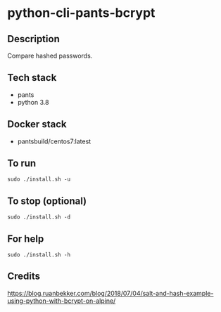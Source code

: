 # python-cli-pants-bcrypt

## Description
Compare hashed passwords.

## Tech stack
- pants
- python 3.8

## Docker stack
- pantsbuild/centos7:latest

## To run
`sudo ./install.sh -u`

## To stop (optional)
`sudo ./install.sh -d`

## For help
`sudo ./install.sh -h`

## Credits
https://blog.ruanbekker.com/blog/2018/07/04/salt-and-hash-example-using-python-with-bcrypt-on-alpine/
